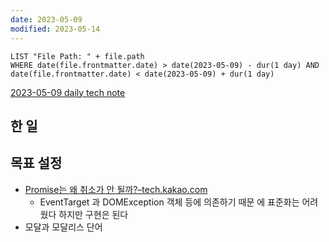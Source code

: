 ```yaml
---
date: 2023-05-09
modified: 2023-05-14
---
```


```dataview
LIST "File Path: " + file.path
WHERE date(file.frontmatter.date) > date(2023-05-09) - dur(1 day) AND date(file.frontmatter.date) < date(2023-05-09) + dur(1 day)
```

[2023-05-09 daily tech note](/topic/tech-review/T2023-05-09/T2023-05-09)

## 한 일

## 목표 설정

- [Promise는 왜 취소가 안 될까?–tech.kakao.com](https://tech.kakao.com/2023/01/11/promise-cancelation-in-javascript/)
  - EventTarget 과 DOMException 객체 등에 의존하기 때문 에 표준화는 어려웠다 하지만 구현은 된다
- 모달과 모달리스 단어
